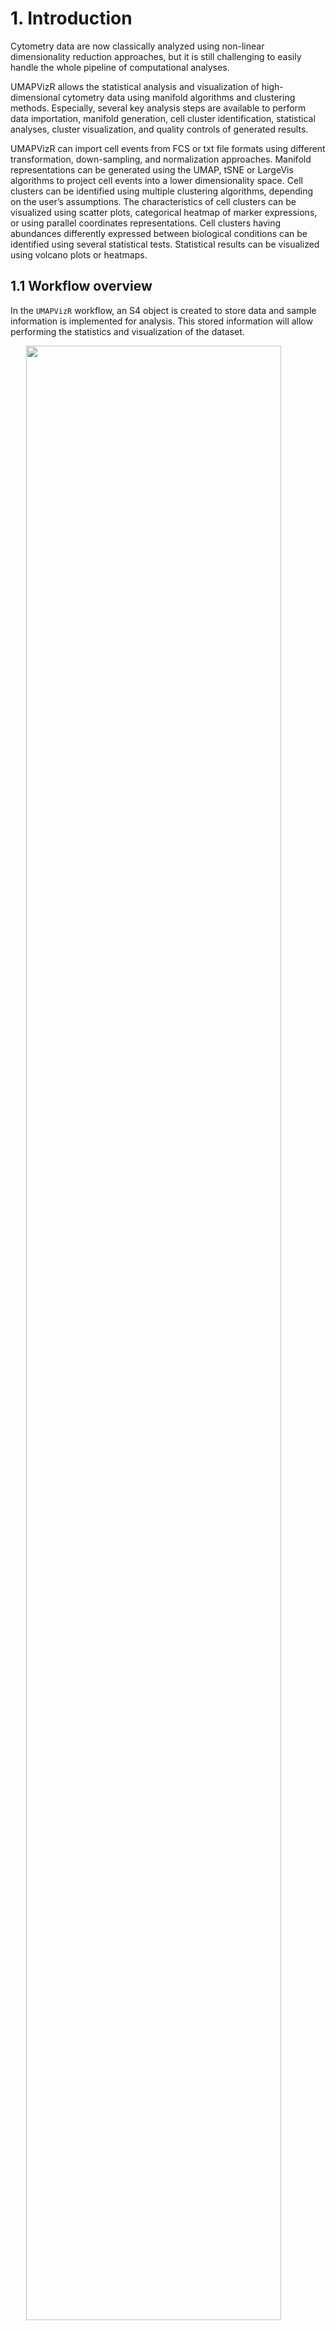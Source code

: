 # 1. Introduction

Cytometry data are now classically analyzed using non-linear
dimensionality reduction approaches, but it is still challenging to
easily handle the whole pipeline of computational analyses.

UMAPVizR allows the statistical analysis and visualization of
high-dimensional cytometry data using manifold algorithms and clustering
methods. Especially, several key analysis steps are available to perform
data importation, manifold generation, cell cluster identification,
statistical analyses, cluster visualization, and quality controls of
generated results.

UMAPVizR can import cell events from FCS or txt file formats using
different transformation, down-sampling, and normalization approaches.
Manifold representations can be generated using the UMAP, tSNE or
LargeVis algorithms to project cell events into a lower dimensionality
space. Cell clusters can be identified using multiple clustering
algorithms, depending on the user’s assumptions. The characteristics of
cell clusters can be visualized using scatter plots, categorical heatmap
of marker expressions, or using parallel coordinates representations.
Cell clusters having abundances differently expressed between biological
conditions can be identified using several statistical tests.
Statistical results can be visualized using volcano plots or heatmaps.

## 1.1 Workflow overview

In the `UMAPVizR` workflow, an S4 object is created to store data and
sample information is implemented for analysis. This stored information
will allow performing the statistics and visualization of the dataset.

<img src="README/figures/workflow.png" width="90%" style="display: block; margin: auto;" />

*Figure 1: Workflow of UMAPVizR*

*The analysis in UMAPVizR consists of 5 main steps: (1) importing the
data in FCS or txt format resulting in the creation of an S4 UMAPdata
object; (2) assigning the metadata (sample information) into the
UMAPdata object; and (3) generating the manifold and clustering. The
computed results can be (4) visualized in different manners and (5)
analyzed using statistical approaches.*

## 1.2 Input data

The following conditions must be respected to analyze data with
`UMAPVizR`:

-   **Type and format of data**: The cytometry data that can be analyzed
    and integrated with `UMAPVizR` are flow, mass or spectral cytometry
    data. The input files can be in standard cytometry format (FCS) or
    txt format.
-   **Compensation**: Before starting an analysis with `UMAPVizR`,
    performing the compensation steps for flow cytometry and spectral
    data with conventional software (FlowJo, Kaluza, etc) is necessary.
-   **Cleaning and gating**: It is recommended to remove debris, dead
    cells and doublets before the analysis. A pre-gating on a cell
    population of interest (e.g.lymphocytes, B cells, etc.) can be
    performed.

# 2. Quick start

In this section, the main analysis steps of `UMAPVizR` are presented.

These steps cover several aspects, such as:

-   Installing the package
-   Importing the data and creating an `UMAPdata` object
-   Creating the manifold and clustering
-   Generating basic visualization

## 2.1 Installation

To download `UMAPVizR` it is required `devtools`:

``` r
install.packages("devtools")
library("devtools")
install_github("tchitchek-lab/UMAPVizR")
```

The `UMAPVizR` package automatically downloads the necessary packages
for its operation such as: `coin`, `concaveman`, `dendextend`,
`flowCore`, `ggdendro`, `gglot2`, `gridExtra`, `MASS`, `plyr`,
`reshape`, `reshape2`, `rstatix`, `Rtsne`, `scales`, `stats`, `stringr`,
`uwot`. If not, the packages are available on the `CRAN`, except
`flowCore` which is available on `Bioconductor`.

Once installed, `UMAPVizR` can be loaded using the following command:

``` r
library("UMAPVizR")
```

## 2.2 Importing cell expression profiles (import)

The `import` function allows importing the expression matrix of the
cytometry files into a `UMAPdata` object.

The files to be loaded must be in FCS or txt format. The `import`
function is used as below:

``` r
# creation of a vector containing the names of the files 
files <- list.files("C:/Users/GWMA/Documents/Transreg/03_Kaluza_exports_renamed/Panel_03_NK/", 
                    pattern = "fcs", full.names = TRUE)

# import the FCS files into a UMAPdata object 
UMAPV <- import(files, 
                filetype = "fcs", 
                transform = "logicle", 
                exclude.markers = c("FS-H", "FS-A", "FS-W", "SS-H", 
                                    "SS-A", "SS-W", "Time"), 
                d.method = "uniform",
                parameters.method = list("target.percent" = 0.1))
```

The main arguments of the `import` function are:

-   the `filetype` argument, which allows defining the data file type
    (`fcs` or `txt`)
-   the `transform` argument, which allows choosing the type of
    transformation to apply to the data. Possible values are: `none`,
    `logicle`, `arcsinh` and `logarithmic`. It is advised to use a
    `logicle` transform for flow cytometry, and to use an `arcsinh`
    transform for mass cytometry,
-   the `exclude_markers` argument, which is used to remove the
    irrelevant channels

After importing the dataset, the `plotCellCounts` function allows you to
see the number of cells in each sample to be displayed as follows:

``` r
plotCellCounts(UMAPV, 
               stats = c("min","median","mean","q75","max"),
               samples = NULL,
               sort = TRUE)
```

![](README/figure-markdown_github/plotCellCounts-1.png)

``` r
# Possible to make it interactive
```

## 2.3 Assigning meta-information of biological samples (assignMetadata)

The metadata (information about the biological samples) can be assigned
to each sample in the dataset. These metadata are then used by the
different visualization methods to properly represent biological
conditions, timepoints, and individuals. The metadata argument must be a
dataframe that contains exclusively the following column names:

-   individual: corresponds to the sample identifier,
-   condition: corresponds to the biological condition of the sample,
-   timepoint: corresponds to the timepoint of the sample (optional).

Here is an example of a metadata assignment:

``` r
# creation of the dataframe 
metadata <- data.frame("individual"= rep(c("10105LA","10209HE","10306CG",
                                           "10503DC","11204CD","20208AA",
                                           "20210RF"), 4),
                       "condition"= rep(c("PR","SPA","PSO","B7","SJ","SPA","SPA"),4),
                       "timepoint"= c(rep("V1", 7), rep("V6", 7), rep("V7", 7), rep("V8", 7))
)

rownames(metadata) = paste0(metadata$timepoint,"_", metadata$individual)

# assign the dataframe 
UMAPV <- assignMetadata(UMAPV, 
                        metadata = metadata)
```

## 2.4 Manifold construction and clustering

This section consists in generating the manifold using different
algorithms combined with cell cluster identification.

Two methods are available, depending on the parameters selected:

-   The manifold is generated first, followed by cell cluster
    identification
-   Cell cluster identification is performed followed by the manifold

In the example below, the first method has been performed.

### 2.4.1 Generating a manifold of cell events (generateManifold)

The first step is to compute the manifold on the dataset by following
the instructions below:

``` r
# Perform Manifold from the "UMAPdata" object
UMAPV <- generateManifold(UMAPV, 
                          markers = c("TCRgd", "NKP44", "HLADR", "NKp30", "NKp46",
                                      "NKG2D", "CD3", "CD16", "CD56", "CD8"), 
                          type = "UMAP", 
                          n_neighbors = 15,
                          n_components = 2,
                          metric = "euclidean",
                          n_epochs = NULL,
                          n_threads = 40, 
                          n_sgd_threads = 1,
                          scale = FALSE)
```

    ## Manifold markers are: TCRgd, NKP44, HLADR, NKp30, NKp46, NKG2D, CD3, CD16, CD56, CD8

    ## Manifold method is: UMAP

    ## 11:58:26 UMAP embedding parameters a = 1.896 b = 0.8006

    ## 11:58:26 Converting dataframe to numerical matrix

    ## 11:58:26 Read 26722 rows and found 10 numeric columns

    ## 11:58:26 Using Annoy for neighbor search, n_neighbors = 15

    ## 11:58:27 Building Annoy index with metric = euclidean, n_trees = 50

    ## 0%   10   20   30   40   50   60   70   80   90   100%

    ## [----|----|----|----|----|----|----|----|----|----|

    ## **************************************************|
    ## 11:58:28 Writing NN index file to temp file C:\Users\GWMA\AppData\Local\Temp\RtmpqMP0ID\file29484f161a04
    ## 11:58:28 Searching Annoy index using 40 threads, search_k = 1500
    ## 11:58:29 Annoy recall = 100%
    ## 11:58:30 Commencing smooth kNN distance calibration using 40 threads with target n_neighbors = 15
    ## 11:58:30 Initializing from normalized Laplacian + noise (using irlba)
    ## 11:58:31 Commencing optimization for 200 epochs, with 539456 positive edges using 1 thread
    ## 11:58:49 Optimization finished

The main arguments of the `generateManifold` function are:

-   the `markers` argument, which specifies the markers to be used for
    the manifold generation
-   the `type` argument, which specifies the manifold method to use

### 2.4.2 Identifying cell clusters having similar marker expression (identifyClusters)

The second step is to identify cell clusters by following the
instructions below:

``` r
# Clustering computation from the manifold 
UMAPV <- identifyClusters(UMAPV, 
                          space = "manifold", 
                          method = "kmeans", 
                          centers = 120, 
                          nstart = 3)
```

    ## Clustering method is: kmeans

    ## Identifying cell clusters...

    ## computing cell clusters boundaries...

    ## computing cell cluster count matrix...

    ## computing cell cluster abundance matrix...

The main arguments of the `identifyClusters` function are:

-   the `space` argument, which determines if the clustering is done on
    the markers or the manifold coordinates
-   the `method` argument, which specifies the clustering algorithm to
    use

After clustering, the `plotClustersCounts` function allows to visualize
the cells of each sample in the clusters as follows:

``` r
plotClustersCounts(UMAPV, 
                   clusters = NULL,
                   sort = TRUE)
```

![](README/figure-markdown_github/plotClustersCounts-1.png)

``` r
# Possible to make it interactive
```

## 2.5 Basic Visualization

Once the manifold has been generated and cell clusters have been
identified, it is possible to perform different types of visualization
which are detailed below.

### 2.5.1 Representation of a computed manifold (PlotManifold)

The `plotManifold` function displays a computed manifold representation
for a given analysis. Cell clusters are delimited by black lines on the
manifold.

The main argument of the `plotManifold` function is the `markers`
argument which is used to specify the colour of the cells. If the
`density` value is used, then a UMAP representation showing the
distribution of the cell density for all samples will be shown as below:

``` r
# Display manifold overlay by 'density' 
plotManifold(UMAPV, 
             markers = "density")
```

![](README/figure-markdown_github/PlotManifold-1.png)

If the name of the marker is used, then the intensity of marker
expression, overlaid on the manifold (e.g. CD8), will be shown as below:

``` r
# Display manifold overlay by 'markers'  
plotManifold(UMAPV, 
             markers = "CD8")
```

![](README/figure-markdown_github/PlotManifold2-1.png)

It is possible to specify the biological samples to be displayed in the
representation using the `samples` argument as below:

``` r
# Display manifold overlay by 'density' by sample 
plotManifold(UMAPV, 
             markers = "density", 
             samples = "V1_10105LA")
```

![](README/figure-markdown_github/PlotManifold3-1.png)

If the name of the clusters is used, the the clusters number will be
shown as below:

``` r
# Display manifold overlay by 'cluster' 
plotManifold(UMAPV, 
             markers = "clusters")
```

![](README/figure-markdown_github/PlotManifold4-1.png)

### 2.5.2 Heatmap of cell marker expressions (plotHmExpressions)

The `plotHmExpressions` function shows marker median relative
expressions for all clusters in the whole dataset.

The mean of the median expression of each marker is classified into 4
categories (the number of categories can be changed by users, `nb.cat`
parameters). Hierarchical clustering is performed at both the marker and
cluster levels and is represented using dendrograms (the hierarchical
clustering parameters can be changed by users `method.hclust`
parameters).

This function is used as below:

``` r
# Heatmap of expression markers 
hm.exp <- plotHmExpressions(UMAPV)
gridExtra::grid.arrange(hm.exp)
```

![](README/figure-markdown_github/PlotHMExpressions-1.png) It is
possible to customize the `plotHmExpressions` with these parameters:

-   the `markers` argument, which specifies the markers to be displayed
-   the `clusters` argument, which specifies the identifiers of the
    clusters to be displayed

These parameters can be used independently of each other as in the
following example:

``` r
# Heatmap of expression markers 
hm.exp <- plotHmExpressions(UMAPV, 
                            markers = c("NKP44", "NKp30", "NKp46", "NKG2D"), 
                            clusters = c(1:50))
gridExtra::grid.arrange(hm.exp)
```

![](README/figure-markdown_github/plotHmExpressions2-1.png)

### 2.5.3 Representation of phenotype of identified cell clusters (plotPhenoClusters)

The `plotPhenoClusters` function shows marker expression densities for
one given cluster.

For each marker distribution, the median expression is represented by a
black dashed line. In addition, the Hartigan’s Dip test p-value, which
indicates whether the distribution is non-unimodal, is indicated by a
green curve or red if it is non-unimodal.

``` r
# PhenoClusters plot for specific cluster 
plotPhenoClusters(UMAPV, 
                  clusters = 58)
```

    ## Picking joint bandwidth of 0.0159

    ## Picking joint bandwidth of 0.0294

    ## Picking joint bandwidth of 0.0366

    ## Picking joint bandwidth of 0.0451

    ## Picking joint bandwidth of 0.0378

    ## Picking joint bandwidth of 0.0195

    ## Picking joint bandwidth of 0.0354

    ## Picking joint bandwidth of 0.0254

    ## Picking joint bandwidth of 0.0279

    ## Picking joint bandwidth of 0.0461

![](README/figure-markdown_github/plotPhenoClusters-1.png)

### 2.5.4 Representation of phenotype of cell clusters using parallels coordinates (plotCoordinates)

The `plotCoordinates` function shows the phenotype of specific cluster
or a set of combined clusters.

The median marker expression of each sample is represented using
parallel coordinates. The X-axis represents the cellular markers and the
Y-axis represents the marker expressions.

``` r
# Coordinates plot for specific cluster 
plotCoordinates(UMAPV, 
                clusters = "58")
```

![](README/figure-markdown_github/plotCoordinates-1.png)

``` r
# Possible to make it interactive
```

# 3. Statistics and visualization

## 3.1 Compute differential abundance analyses

Once the cell clustering performed, it is possible to do a differential
analysis of cell cluster abundances to identify relevant cell clusters.

The `computeStatistics` function allows to perform the such operation
and several parameters must be taken into consideration:

-   the `condition` argument, which specifies the biological condition
    to be compared
-   the `ref.condition` argument, which specifies the reference
    biological condition
-   the `test.statistics` argument, which specifies the name of the
    statistical test to use
-   the `paired` argument, which specifies if samples are paired in the
    statistical comparison

This function is used as follows:

``` r
# Compute statistics 
baseline = "V1"
list.conditions <- c("V6", "V7", "V8")

for (condition in list.conditions) {
  UMAPV <- computeStatistics(UMAPV, 
                             condition = paste0(condition), 
                             ref.condition = paste0(baseline),
                             test.statistics = "wilcox.test",
                             paired = FALSE)
}
```

    ## Computing of the wilcox.test for: V6 vs. V1

    ## Computing of the wilcox.test for: V7 vs. V1

    ## Computing of the wilcox.test for: V8 vs. V1

## 3.2 Visualisation of statistical analysis

### 3.2.1 Volcano plot of statistical analysis (plotVolcano)

The `plotVolcano` function shows the clusters whose number of associated
cells is statistically different between two biological conditions
and/or timepoints.

For each cluster, the p-value (indicated by -log10(p-value)) is
represented on the Y-axis and the cell abundance fold-change (indicated
by log2(fold-change)) is represented on the X-axis. The thresholds for
the p-value (`th.pv` parameter) and the fold-change (`th.fc` parameter)
are shown as dotted lines. Cell clusters down-represented are shown in
green and cell clusters up-represented are shown in red.

Here is an example for generating such representation:

``` r
# Volcano plot for differential analysis 
plotVolcano(UMAPV,
            comparison = ("V7 vs. V1"),
            th.pv = 1.3,
            th.fc = 1.5,
            plot.text = TRUE)
```

![](README/figure-markdown_github/plotVolcano-1.png)

``` r
# Possible to make it interactive
```

### 3.2.2 Heatmap of statistical analysis results (plotHmStatistics)

The `plotHmStatistics` function shows the differences in abundance
between different conditions for each cluster.

For each cluster, the p-value, the log2(fold-change) and the effect size
(`statistics` parameters) can be represented. Down-represented clusters
are represented in orange, and up-represented clusters are represented
in blue. Furthermore, it is possible to choose the clusters to be
represented with the `clusters` parameter.

Here is an example for generating such representation:

``` r
# Heatmap of statistics
hm.stats <- plotHmStatistics(UMAPV, 
                             clusters = NULL,
                             statistics = "pvalue")

gridExtra::grid.arrange(hm.stats)
```

![](README/figure-markdown_github/plotHmStatistics-1.png)

## 3.3 Visualisation of cell cluster abundances

### 3.3.1 Heatmap of cell cluster abundances (plotHmAbundances)

The `plotHmAbundances` function shows the cellular distribution of
samples within a given cluster.

The more the sample is represented within the cluster, the redder the
tile. If the sample is not represented in the cluster, then the tile
will be black. The `plotHmAbundances` function can be interesting to
visualize the abundance of statistically different clusters between two
conditions, as in the following example:

``` r
#Samples to study
V1 <- unique(UMAPV@samples)[grepl("V1", unique(UMAPV@samples))]
V6 <- unique(UMAPV@samples)[grepl("V6", unique(UMAPV@samples))]
samples = c(V1, V6)

#Statistically different clusters
stats <- UMAPV@statistic[UMAPV@statistic$comparison == "V6 vs. V1",]
clusters = stats[stats$pvalue<=0.05 & abs(stats$lfc)>log(1.2)/log(2),]$clusters

# Heatmap of abundances
hm.abun <- plotHmAbundances(UMAPV, 
                            clusters = clusters,
                            samples = samples,
                            rescale = TRUE)

gridExtra::grid.arrange(hm.abun)
```

![](README/figure-markdown_github/plotHmAbundances-1.png)

### 3.3.2 Cell cluster abundances using a boxplot representation (plotBoxplot)

The `plotBoxPlot` function shows the cell distribution between several
biological conditions and/or timepoints for a single cluster or for a
combined set of clusters.

This display shows the abundances of the user-defined cell clusters
(`clusters` parameter). It is possible to observe the cell abundance as
a function of the biological condition or timepoint (`obervation`
parameter). In addition, statistical tests can be performed and
displayed directly on the boxplot.

Here is an example for generating such representation:

``` r
# Boxplot for differential analysis
plotBoxplot(UMAPV, 
            clusters = clusters,
            samples = NULL,
            observation = "timepoint", 
            test.statistics = "wilcox.test")
```

![](README/figure-markdown_github/plotBoxplot-1.png)

``` r
# Possible to make it interactive
```

Other possible parameters to customize the `plotBoxPlot` are:

-   the `samples` argument, which specifies the biological samples to be
    displayed
-   the `paired` argument, which specifies if samples are paired in the
    statistical comparison

### 3.3.3 MDS representation based on cell cluster abundances (plotMDS)

The `plotMDS` function shows similarities between samples or clusters
based on cell cluster abundances.

Each point represents a sample or a cluster (`levels` parameter) and the
distance between the points is proportional to the Euclidean distance
between these objects. It is possible to observe the cell abundance as a
function of the biological condition or timepoint (`condition.samples`
parameter)

Here is an example for generating such representation:

``` r
# MDS
plotMDS(UMAPV, 
        levels = "samples", 
        condition.samples = "timepoint", 
        clusters = NULL, 
        samples = NULL,
        plot.text = TRUE)
```

![](README/figure-markdown_github/plotMDS-1.png)

``` r
# Possible to make it interactive
```

Other possible parameters to customize the `plotMDS` are:

-   the `clusters` argument, which specifies the identifiers of the
    clusters to be displayed
-   the `samples` argument, which specifies the biological samples to be
    displayed

### 3.3.4 PCA representation based on cell cluster abundances (plotPCA)

The `plotPCA` function shows similarities between samples or clusters
based on cell cluster abundances.

Each point represents a sample or a cluster (`levels` parameter). It is
possible to observe the cell abundance as a function of the biological
condition or timepoint (`condition.samples` parameter)

``` r
# PCA
plotPCA(UMAPV, 
        levels = "clusters", 
        clusters = NULL, 
        samples = NULL, 
        condition.samples = "condition",
        plot.text = TRUE)
```

![](README/figure-markdown_github/plotPCA-1.png)

``` r
# Possible to make it interactive
```

Other possible parameters to customize the `plotPCA` are:

-   the `clusters` argument, which specifies the identifiers of the
    clusters to be displayed
-   the `samples` argument, which specifies the biological samples to be
    displayed

# 4. Quality control

The `UMAPVizR` package allows to perform quality control of generated
results.

The quality control can be performed:

-   on the input dataset to check the names and range expression of the
    markers of each sample
-   on the generated results, to check the quality of the cell
    clustering.

## 4.1 Quality control of the dataset

The input dataset can be checked in two ways. The first method checks
the concordance of the markers names between the different samples.

Here is an example of generating such quality control:

``` r
# Check for marker concordance
QCN <- QCMarkerNames(files)
```

    ##            nb_cells FS-H FS-A FS-W SS-H SS-A SS-W       FL1-A    FL2-A  FL3-A
    ## V1_10105LA     5768 FS-H FS-A FS-W SS-H SS-A SS-W TCR gd-FITC NKP44-PE DR-ECD
    ## V1_10209HE     4944 FS-H FS-A FS-W SS-H SS-A SS-W TCR gd-FITC NKP44-PE DR-ECD
    ## V1_10306CG     4746 FS-H FS-A FS-W SS-H SS-A SS-W TCR gd-FITC NKP44-PE DR-ECD
    ## V1_10503DC     5877 FS-H FS-A FS-W SS-H SS-A SS-W TCR gd-FITC NKP44-PE DR-ECD
    ## V1_11204CD     5194 FS-H FS-A FS-W SS-H SS-A SS-W TCR gd-FITC NKP44-PE DR-ECD
    ## V1_20208AA     9435 FS-H FS-A FS-W SS-H SS-A SS-W TCR gd-FITC NKP44-PE DR-ECD
    ##                 FL4-A      FL5-A     FL6-A    FL7-A     FL8-A      FL9-A FL10-A
    ## V1_10105LA NKp30-Pcy5 NKp46-Pcy7 NKG2D-APC CD3-A700 CD16-A750 CD56-BV421 CD8-KO
    ## V1_10209HE NKp30-Pcy5 NKp46-Pcy7 NKG2D-APC CD3-A700 CD16-A750 CD56-BV421 CD8-KO
    ## V1_10306CG NKp30-Pcy5 NKp46-Pcy7 NKG2D-APC CD3-A700 CD16-A750 CD56-BV421 CD8-KO
    ## V1_10503DC NKp30-Pcy5 NKp46-Pcy7 NKG2D-APC CD3-A700 CD16-A750 CD56-BV421 CD8-KO
    ## V1_11204CD NKp30-Pcy5 NKp46-Pcy7 NKG2D-APC CD3-A700 CD16-A750 CD56-BV421 CD8-KO
    ## V1_20208AA NKp30-Pcy5 NKp46-Pcy7 NKG2D-APC CD3-A700 CD16-A750 CD56-BV421 CD8-KO

If the marker names are not the same for each sample, they can be
corrected using the `renameMarkers` as below:

``` r
# Rename markers if necessary
UMAPV <- renameMarkers(UMAPV, marker.names = c("TCRgd", "NKP44", "HLADR", "NKp30", "NKp46",
                                               "NKG2D", "CD3", "CD16", "CD56", "CD8"))
```

The second method computes the 5 centiles and 95 centiles expression
values for each marker of each sample:

``` r
# Check the expression values for markers
QCR <- QCMarkerRanges(files)
```

    ##                  FS       FS       FS       SS       SS       SS TCR gd-FITC
    ## V1_10105LA 4.836585 4.989121 4.353023 4.246526 4.410427 4.347033    1.222985
    ## V1_10209HE 4.830411 4.955269 4.347033 4.233577 4.376030 4.334798    1.404291
    ## V1_10306CG 4.947511 5.075207 4.347033 4.306356 4.453486 4.340958    1.624966
    ## V1_10503DC 4.829002 4.962259 4.353023 4.289901 4.446210 4.347033    1.636824
    ## V1_11204CD 4.726316 4.872409 4.347033 4.218561 4.382770 4.334798    1.346113
    ## V1_20208AA 4.812913 4.943068 4.353023 4.235458 4.394541 4.340958    1.576944
    ##             NKP44-PE   DR-ECD NKp30-Pcy5 NKp46-Pcy7 NKG2D-APC  CD3-A700
    ## V1_10105LA 1.2894598 1.271010  1.1037258   1.989170  2.056610 1.9222306
    ## V1_10209HE 0.9668970 1.579406  1.1496302   1.846668  2.414580 0.9294985
    ## V1_10306CG 0.8354852 1.698004  0.8368412   2.761478  3.339898 1.2062602
    ## V1_10503DC 1.0512715 1.318435  0.8781855   2.253348  2.616961 0.8506702
    ## V1_11204CD 1.3617717 1.551328  1.3062589   2.304870  1.833130 0.9218318
    ## V1_20208AA 1.3851102 1.888522  0.6596576   1.871311  2.670243 1.0915774
    ##            CD16-A750 CD56-BV421   CD8-KO
    ## V1_10105LA  2.265913   2.708021 1.823717
    ## V1_10209HE  2.694609   2.973497 1.934102
    ## V1_10306CG  2.824189   2.967019 1.673800
    ## V1_10503DC  2.686252   2.916044 2.133573
    ## V1_11204CD  2.473504   2.863429 2.360409
    ## V1_20208AA  2.904624   2.972236 1.752453

    ##                  FS       FS       FS       SS       SS       SS TCR gd-FITC
    ## V1_10105LA 5.158144 5.305961 4.443943 4.621098 4.813464 4.506733    2.280538
    ## V1_10209HE 5.173436 5.307780 4.403514 4.584182 4.724468 4.413979    2.118809
    ## V1_10306CG 5.248328 5.374601 4.392790 4.614367 4.754747 4.413979    2.195158
    ## V1_10503DC 5.137767 5.276119 4.413979 4.626658 4.789096 4.434183    2.290403
    ## V1_11204CD 5.168864 5.299504 4.419119 4.601341 4.781551 4.458183    2.503850
    ## V1_20208AA 5.155240 5.290800 4.403514 4.567590 4.746772 4.443943    2.271837
    ##            NKP44-PE   DR-ECD NKp30-Pcy5 NKp46-Pcy7 NKG2D-APC CD3-A700 CD16-A750
    ## V1_10105LA 2.698542 3.751472   3.070920   4.164283  3.928043 3.178521  4.747111
    ## V1_10209HE 2.408619 3.910715   3.057855   3.956062  3.914080 2.842833  4.826450
    ## V1_10306CG 2.412678 3.838884   3.186744   4.040787  4.063245 3.043769  4.817522
    ## V1_10503DC 2.414765 3.107674   3.167953   3.917157  3.895880 2.806967  4.751921
    ## V1_11204CD 2.543483 3.261072   3.107780   3.986661  3.822221 2.822286  4.611977
    ## V1_20208AA 2.510327 3.639751   3.115192   3.894700  3.917722 2.949332  4.845409
    ##            CD56-BV421   CD8-KO
    ## V1_10105LA   4.359073 3.387718
    ## V1_10209HE   4.428926 3.528046
    ## V1_10306CG   4.336497 3.744981
    ## V1_10503DC   4.264874 3.901291
    ## V1_11204CD   4.269538 3.841241
    ## V1_20208AA   4.265343 3.673689

## 4.2 Control quality of the cell clustering result

The quality control of clustering can be checked in two ways.

The first method allows the identification of small clusters,
i.e.clusters whose number of cells is below a specific threshold. The
results can be represented as a heatmap. On the left are the
contributions of each sample and on the right are the contribution of
the whole dataset. If the tile is red then the cluster is less than the
specified number of cells, if the tile is green, the cluster is greater
than or equal to the specified number of cells. The percentage of
clusters with a small number of cells among all clusters is shown at the
top of the heatmap.

The function is as below:

``` r
# QC for small clusters 
QCS <- QCSmallClusters(UMAPV,
                       th.size = 50, 
                       plot.device = TRUE)
```

![](README/figure-markdown_github/QCSmallClusters-1.png)

    ##      V1_10105LA V1_10209HE V1_10306CG V1_10503DC V1_11204CD V1_20208AA
    ## [1,]       TRUE       TRUE       TRUE      FALSE      FALSE       TRUE
    ## [2,]      FALSE      FALSE       TRUE      FALSE      FALSE      FALSE
    ## [3,]       TRUE       TRUE       TRUE       TRUE       TRUE       TRUE
    ## [4,]      FALSE       TRUE       TRUE       TRUE       TRUE      FALSE
    ## [5,]       TRUE       TRUE       TRUE       TRUE       TRUE       TRUE
    ## [6,]       TRUE       TRUE       TRUE      FALSE      FALSE      FALSE
    ##      V1_20210RF V6_10105LA V6_10209HE V6_10306CG V6_10503DC V6_11204CD
    ## [1,]      FALSE       TRUE       TRUE       TRUE       TRUE       TRUE
    ## [2,]      FALSE      FALSE      FALSE      FALSE      FALSE      FALSE
    ## [3,]      FALSE      FALSE       TRUE       TRUE      FALSE      FALSE
    ## [4,]      FALSE      FALSE       TRUE       TRUE      FALSE       TRUE
    ## [5,]       TRUE       TRUE      FALSE      FALSE       TRUE      FALSE
    ## [6,]       TRUE       TRUE       TRUE      FALSE      FALSE      FALSE
    ##      V6_20208AA V6_20210RF V7_10105LA V7_10209HE V7_10306CG V7_10503DC
    ## [1,]       TRUE      FALSE       TRUE       TRUE       TRUE      FALSE
    ## [2,]      FALSE      FALSE      FALSE      FALSE      FALSE      FALSE
    ## [3,]      FALSE      FALSE      FALSE       TRUE       TRUE      FALSE
    ## [4,]      FALSE      FALSE      FALSE       TRUE       TRUE       TRUE
    ## [5,]      FALSE      FALSE      FALSE      FALSE      FALSE       TRUE
    ## [6,]      FALSE      FALSE       TRUE       TRUE       TRUE      FALSE
    ##      V7_11204CD V7_20208AA V7_20210RF V8_10105LA V8_10209HE V8_10306CG
    ## [1,]       TRUE      FALSE      FALSE       TRUE       TRUE       TRUE
    ## [2,]      FALSE      FALSE      FALSE       TRUE      FALSE      FALSE
    ## [3,]       TRUE      FALSE      FALSE       TRUE       TRUE       TRUE
    ## [4,]       TRUE       TRUE      FALSE       TRUE       TRUE      FALSE
    ## [5,]       TRUE       TRUE      FALSE      FALSE      FALSE       TRUE
    ## [6,]       TRUE      FALSE      FALSE       TRUE       TRUE      FALSE
    ##      V8_10503DC V8_11204CD V8_20208AA V8_20210RF total.cells
    ## [1,]      FALSE      FALSE       TRUE      FALSE       FALSE
    ## [2,]      FALSE      FALSE      FALSE      FALSE       FALSE
    ## [3,]      FALSE      FALSE       TRUE      FALSE       FALSE
    ## [4,]       TRUE       TRUE      FALSE      FALSE       FALSE
    ## [5,]       TRUE       TRUE       TRUE       TRUE       FALSE
    ## [6,]      FALSE      FALSE      FALSE      FALSE       FALSE

The second method allows to identify the uniform clusters, i.e.those
with unimodal expression and low dispersion of expression for all its
markers.

The most important parameter of the `QCUniformClusters` function is
`uniform.test`, three possibilities:

-   `uniform` corresponds to the verification of the unimodal
    distribution of markers with Hartigan’s test (`th.pvalue`
    parameter),
-   `IQR` corresponds to the verification of the distribution of markers
    so that they are not below the IQR threshold (`th.IQR` parameter)
-   `both` correspond to the combination of the two parameters: uniform
    and IQR

The results can be represented as a heatmap. If the tile is green then
the cell clusters have the uniform phenotype, if the tile is red, the
cell clusters have the phenotype that is not uniform. The percentage of
clusters having a uniform phenotype among all clusters is shown at the
top of the heatmap. If the score is high, it indicates that the
clustering is good.

The function is as below:

``` r
# QC for uniform clusters
QCU <- QCUniformClusters(UMAPV,
                         uniform.test = "both",
                         th.pvalue = 0.05,
                         th.IQR = 2,
                         plot.device = TRUE)
```

![](README/figure-markdown_github/QCUniformClusters-1.png)

    ##   clusters markers    pv_dip       IQR passed
    ## 1        1    CD16 0.9969386 0.2651895   TRUE
    ## 2        1     CD3 0.9948315 0.3032393   TRUE
    ## 3        1    CD56 0.9920345 0.3288604   TRUE
    ## 4        1     CD8 0.9717085 0.1813187   TRUE
    ## 5        1   HLADR 0.4625909 0.2673890   TRUE
    ## 6        1   NKG2D 0.9863257 0.2057160   TRUE

# 5. Advanced usage

## 5.1 Upsampling

The `performUpsampling` function allows the data set to be implemented
if downsampling has been performed.

This function is used after performing the manifold and clustering (Step
2.4). After calculating the centroids from the existing clusters, the
implemented cells will be associated according to their expression
similarity with the centroid.

The procedure is as follows:

``` r
UMAPV <- performUpsampling(UMAPV,
                           files = files,
                           transform = "logicle")
```

## 5.2 Export

The `export` function allows extracting of the dataset in FCS or txt
format with some parameters such as UMAP coordinates and clusters.

Please note that if downsampling and upsampling have been performed,
only the downsampled cells will be extracted.

With the following method:

``` r
export(UMAPV,
       filename = "Analyses_NK_K100.fcs",
       clusters = NULL,
       samples = NULL)
```

    ## [1] "Analyses_NK_K100.fcs"
